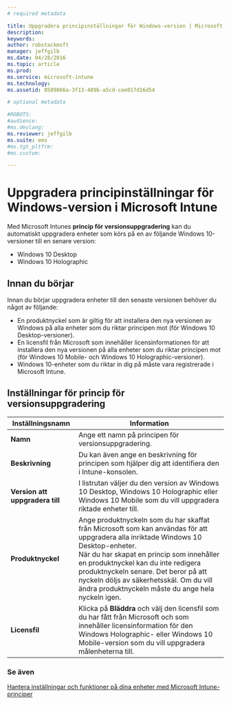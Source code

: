 ```yaml
---
# required metadata

title: Uppgradera principinställningar för Windows-version | Microsoft Intune
description:
keywords:
author: robstackmsft
manager: jeffgilb
ms.date: 04/28/2016
ms.topic: article
ms.prod:
ms.service: microsoft-intune
ms.technology:
ms.assetid: 8589866a-3f13-489b-a5cd-cee017d16d54

# optional metadata

#ROBOTS:
#audience:
#ms.devlang:
ms.reviewer: jeffgilb
ms.suite: ems
#ms.tgt_pltfrm:
#ms.custom:

---
```


# Uppgradera principinställningar för Windows-version i Microsoft Intune
Med Microsoft Intunes **princip för versionsuppgradering** kan du automatiskt uppgradera enheter som körs på en av följande Windows 10-versioner till en senare version:
* Windows 10 Desktop
* Windows 10 Holographic

## Innan du börjar
Innan du börjar uppgradera enheter till den senaste versionen behöver du något av följande:
* En produktnyckel som är giltig för att installera den nya versionen av Windows på alla enheter som du riktar principen mot (för Windows 10 Desktop-versioner).
* En licensfil från Microsoft som innehåller licensinformationen för att installera den nya versionen på alla enheter som du riktar principen mot (för Windows 10 Mobile- och Windows 10 Holographic-versioner).
* Windows 10-enheter som du riktar in dig på måste vara registrerade i Microsoft Intune.

## Inställningar för princip för versionsuppgradering

|Inställningsnamn|Information|
|-|-|
|**Namn**|Ange ett namn på principen för versionsuppgradering.|
|**Beskrivning**|Du kan även ange en beskrivning för principen som hjälper dig att identifiera den i Intune-konsolen.
|**Version att uppgradera till**|I listrutan väljer du den version av Windows 10 Desktop, Windows 10 Holographic eller Windows 10 Mobile som du vill uppgradera riktade enheter till.
|**Produktnyckel**|Ange produktnyckeln som du har skaffat från Microsoft som kan användas för att uppgradera alla inriktade Windows 10 Desktop-enheter.<br>När du har skapat en princip som innehåller en produktnyckel kan du inte redigera produktnyckeln senare. Det beror på att nyckeln döljs av säkerhetsskäl. Om du vill ändra produktnyckeln måste du ange hela nyckeln igen.
|**Licensfil**|Klicka på **Bläddra** och välj den licensfil som du har fått från Microsoft och som innehåller licensinformation för den Windows Holographic- eller Windows 10 Mobile-version som du vill uppgradera målenheterna till.

### Se även
[Hantera inställningar och funktioner på dina enheter med Microsoft Intune-principer](manage-settings-and-features-on-your-devices-with-microsoft-intune-policies.md)

<!--HONumber=May16_HO3-->


